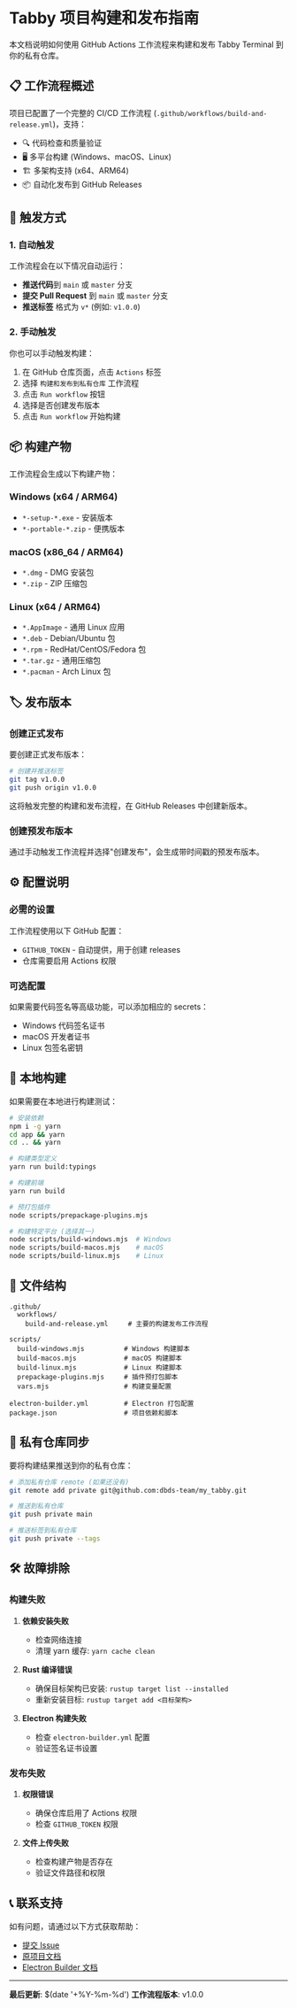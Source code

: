 # Tabby 项目构建和发布指南

本文档说明如何使用 GitHub Actions 工作流程来构建和发布 Tabby Terminal 到你的私有仓库。

## 📋 工作流程概述

项目已配置了一个完整的 CI/CD 工作流程 (`.github/workflows/build-and-release.yml`)，支持：

- 🔍 代码检查和质量验证
- 🖥️ 多平台构建 (Windows、macOS、Linux)
- 🏗️ 多架构支持 (x64、ARM64)
- 📦 自动化发布到 GitHub Releases

## 🚀 触发方式

### 1. 自动触发

工作流程会在以下情况自动运行：

- **推送代码**到 `main` 或 `master` 分支
- **提交 Pull Request** 到 `main` 或 `master` 分支
- **推送标签** 格式为 `v*` (例如: `v1.0.0`)

### 2. 手动触发

你也可以手动触发构建：

1. 在 GitHub 仓库页面，点击 `Actions` 标签
2. 选择 `构建和发布到私有仓库` 工作流程
3. 点击 `Run workflow` 按钮
4. 选择是否创建发布版本
5. 点击 `Run workflow` 开始构建

## 📦 构建产物

工作流程会生成以下构建产物：

### Windows (x64 / ARM64)
- `*-setup-*.exe` - 安装版本
- `*-portable-*.zip` - 便携版本

### macOS (x86_64 / ARM64) 
- `*.dmg` - DMG 安装包
- `*.zip` - ZIP 压缩包

### Linux (x64 / ARM64)
- `*.AppImage` - 通用 Linux 应用
- `*.deb` - Debian/Ubuntu 包
- `*.rpm` - RedHat/CentOS/Fedora 包  
- `*.tar.gz` - 通用压缩包
- `*.pacman` - Arch Linux 包

## 🏷️ 发布版本

### 创建正式发布

要创建正式发布版本：

```bash
# 创建并推送标签
git tag v1.0.0
git push origin v1.0.0
```

这将触发完整的构建和发布流程，在 GitHub Releases 中创建新版本。

### 创建预发布版本

通过手动触发工作流程并选择"创建发布"，会生成带时间戳的预发布版本。

## ⚙️ 配置说明

### 必需的设置

工作流程使用以下 GitHub 配置：

- `GITHUB_TOKEN` - 自动提供，用于创建 releases
- 仓库需要启用 Actions 权限

### 可选配置

如果需要代码签名等高级功能，可以添加相应的 secrets：

- Windows 代码签名证书
- macOS 开发者证书  
- Linux 包签名密钥

## 🔧 本地构建

如果需要在本地进行构建测试：

```bash
# 安装依赖
npm i -g yarn
cd app && yarn
cd .. && yarn

# 构建类型定义
yarn run build:typings

# 构建前端
yarn run build

# 预打包插件
node scripts/prepackage-plugins.mjs

# 构建特定平台 (选择其一)
node scripts/build-windows.mjs  # Windows
node scripts/build-macos.mjs    # macOS  
node scripts/build-linux.mjs    # Linux
```

## 📁 文件结构

```
.github/
  workflows/
    build-and-release.yml     # 主要的构建发布工作流程

scripts/
  build-windows.mjs          # Windows 构建脚本
  build-macos.mjs            # macOS 构建脚本  
  build-linux.mjs            # Linux 构建脚本
  prepackage-plugins.mjs     # 插件预打包脚本
  vars.mjs                   # 构建变量配置

electron-builder.yml         # Electron 打包配置
package.json                 # 项目依赖和脚本
```

## 🔄 私有仓库同步

要将构建结果推送到你的私有仓库：

```bash
# 添加私有仓库 remote (如果还没有)
git remote add private git@github.com:dbds-team/my_tabby.git

# 推送到私有仓库
git push private main

# 推送标签到私有仓库
git push private --tags
```

## 🛠️ 故障排除

### 构建失败

1. **依赖安装失败**
   - 检查网络连接
   - 清理 yarn 缓存: `yarn cache clean`

2. **Rust 编译错误**  
   - 确保目标架构已安装: `rustup target list --installed`
   - 重新安装目标: `rustup target add <目标架构>`

3. **Electron 构建失败**
   - 检查 `electron-builder.yml` 配置
   - 验证签名证书设置

### 发布失败

1. **权限错误**
   - 确保仓库启用了 Actions 权限
   - 检查 `GITHUB_TOKEN` 权限

2. **文件上传失败**
   - 检查构建产物是否存在
   - 验证文件路径和权限

## 📞 联系支持

如有问题，请通过以下方式获取帮助：

- [提交 Issue](https://github.com/dbds-team/my_tabby/issues)
- [原项目文档](https://github.com/Eugeny/tabby)
- [Electron Builder 文档](https://www.electron.build/)

---

**最后更新**: $(date '+%Y-%m-%d')
**工作流程版本**: v1.0.0 